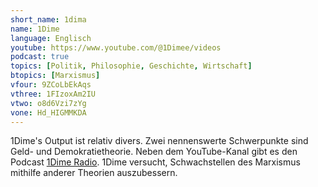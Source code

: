 ```yaml
---
short_name: 1dima
name: 1Dime
language: Englisch
youtube: https://www.youtube.com/@1Dimee/videos
podcast: true
topics: [Politik, Philosophie, Geschichte, Wirtschaft]
btopics: [Marxismus]
vfour: 9ZCoLbEkAqs
vthree: 1FIzoxAm2IU
vtwo: o8d6Vzi7zYg
vone: Hd_HIGMMKDA
---
```

1Dime's Output ist relativ divers. Zwei nennenswerte Schwerpunkte sind Geld- und Demokratietheorie. Neben dem YouTube-Kanal gibt es den Podcast [1Dime Radio](https://www.youtube.com/@1DimeRadio/featured). 1Dime versucht, Schwachstellen des Marxismus mithilfe anderer Theorien auszubessern.
